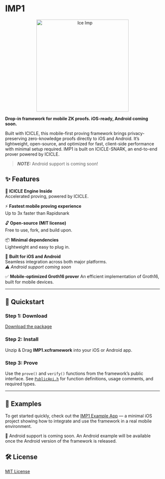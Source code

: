 # IMP1

<div align="center">
  <img src="https://github.com/user-attachments/assets/67d85e08-5739-40a4-84a1-f631d3280eaf" alt="Ice Imp" width="300"/>
</div>

**Drop-in framework for mobile ZK proofs. iOS-ready, Android coming soon.**

Built with ICICLE, this mobile-first proving framework brings privacy-preserving zero-knowledge proofs directly to iOS and Android. It’s lightweight, open-source, and optimized for fast, client-side performance with minimal setup required. IMP1 is built on ICICLE-SNARK, an end-to-end prover powered by ICICLE.

> **_NOTE:_** Android support is coming soon!

## ✨ Features

🔧 **ICICLE Engine Inside**  
  Accelerated proving, powered by ICICLE.

⚡ **Fastest mobile proving experience**  
Up to 3x faster than Rapidsnark

🔓 **Open-source (MIT license)**  
  Free to use, fork, and build upon.

📦 **Minimal dependencies**  
  Lightweight and easy to plug in.

📱 **Built for iOS and Android**  
  Seamless integration across both major platforms.  
  _⚠ Android support coming soon_

✅ **Mobile-optimized Groth16 prover**
An efficient implementation of Groth16, built for mobile devices.

---

## 🚀 Quickstart

### Step 1: Download  
[Download the package](https://github.com/ingonyama-zk/imp1/releases/download/v0.2.0/imp1.xcframework.zip) 

### Step 2: Install  
Unzip & Drag **IMP1.xcframework** into your iOS or Android app.

### Step 3: Prove
Use the `prove()` and `verify()` functions from the framework’s public interface.
See [`PublicApi.h`](https://github.com/ingonyama-zk/imp1/blob/main/icicle-snark/icicle-snark/PublicApi.h) for function definitions, usage comments, and required types.

---

## 🧪 Examples
To get started quickly, check out the [IMP1 Example App](https://github.com/ingonyama-zk/example-imp1-app) — a minimal iOS project showing how to integrate and use the framework in a real mobile environment.

📱 Android support is coming soon. An Android example will be available once the Android version of the framework is released.


## 🛠 License

[MIT License](./LICENSE)
